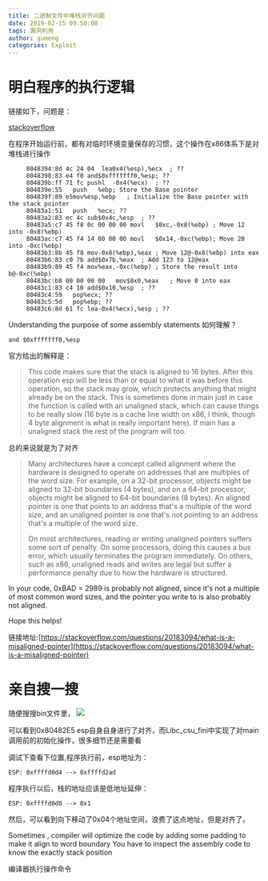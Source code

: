 ```yaml
---
title: 二进制文件中堆栈对齐问题
date: 2019-02-15 09:50:08
tags: 漏洞利用
author: gumeng
categories: Exploit
---
```




# 明白程序的执行逻辑

链接如下，问题是：

[stackoverflow ](https://stackoverflow.com/questions/4228261/understanding-the-purpose-of-some-assembly-statements)

在程序开始运行前，都有对临时环境变量保存的习惯，这个操作在x86体系下是对堆栈进行操作
```
     8048394:8d 4c 24 04  lea0x4(%esp),%ecx  ; ??
     8048398:83 e4 f0 and$0xfffffff0,%esp; ??
     804839b:ff 71 fc pushl  -0x4(%ecx)  ; ??
     804839e:55   push   %ebp; Store the Base pointer
     804839f:89 e5mov%esp,%ebp   ; Initialize the Base pointer with the stack pointer
     80483a1:51   push   %ecx; ??
     80483a2:83 ec 4c sub$0x4c,%esp  ; ??
     80483a5:c7 45 f8 0c 00 00 00 movl   $0xc,-0x8(%ebp) ; Move 12 into -0x8(%ebp)
     80483ac:c7 45 f4 14 00 00 00 movl   $0x14,-0xc(%ebp); Move 20 into -0xc(%ebp)
     80483b3:8b 45 f8 mov-0x8(%ebp),%eax ; Move 12@-0x8(%ebp) into eax
     80483b6:83 c0 7b add$0x7b,%eax  ; Add 123 to 12@eax
     80483b9:89 45 f4 mov%eax,-0xc(%ebp) ; Store the result into b@-0xc(%ebp)
     80483bc:b8 00 00 00 00   mov$0x0,%eax   ; Move 0 into eax
     80483c1:83 c4 10 add$0x10,%esp  ; ??
     80483c4:59   pop%ecx; ??
     80483c5:5d   pop%ebp; ??
     80483c6:8d 61 fc lea-0x4(%ecx),%esp ; ??
```


Understanding the purpose of some assembly statements
如何理解？

    and $0xfffffff0,%esp 

官方给出的解释是：

> This code makes sure that the stack is aligned to 16 bytes. After this operation esp will be less than or equal to what it was before this operation, so the stack may grow, which protects anything that might already be on the stack. This is sometimes done in main just in case the function is called with an unaligned stack, which can cause things to be really slow (16 byte is a cache line width on x86, I think, though 4 byte alignment is what is really important here). If main has a unaligned stack the rest of the program will too.

总的来说就是为了对齐

> Many architectures have a concept called alignment where the hardware is designed to operate on addresses that are multiples of the word size. For example, on a 32-bit processor, objects might be aligned to 32-bit boundaries (4 bytes), and on a 64-bit processor, objects might be aligned to 64-bit boundaries (8 bytes). An aligned pointer is one that points to an address that's a multiple of the word size, and an unaligned pointer is one that's not pointing to an address that's a multiple of the word size.
> 
> On most architectures, reading or writing unaligned pointers suffers some sort of penalty. On some processors, doing this causes a bus error, which usually terminates the program immediately. On others, such as x86, unaligned reads and writes are legal but suffer a performance penalty due to how the hardware is structured.
> 
In your code, 0xBAD = 2989 is probably not aligned, since it's not a multiple of most common word sizes, and the pointer you write to is also probably not aligned.

Hope this helps!

链接地址:[https://stackoverflow.com/questions/20183094/what-is-a-misaligned-pointer](https://stackoverflow.com/questions/20183094/what-is-a-misaligned-pointer)


# 亲自搜一搜

随便搜搜bin文件里，
![](http://i.imgur.com/qhBqnj4.png)

可以看到0x80482E5 esp自身自身进行了对齐，而Libc_csu_fini中实现了对main调用前的初始化操作，很多细节还是需要看

调试下查看下位置,程序执行前，esp地址为：

    ESP: 0xffffd0d4 --> 0xffffd2ad 

程序执行以后，栈的地址应该是低地址延伸：

    ESP: 0xffffd0d0 --> 0x1

然后，可以看到向下移动了0x04个地址空间，浪费了这点地址，但是对齐了。

Sometimes , compiler will optimize the code by adding some padding to make it align to word boundary
You have to inspect the assembly code to know the exactly stack position

编译器执行操作命令



